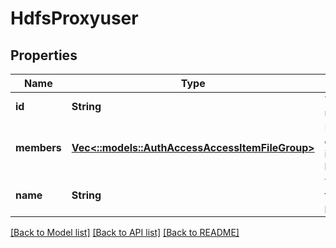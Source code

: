 # HdfsProxyuser

## Properties
Name | Type | Description | Notes
------------ | ------------- | ------------- | -------------
**id** | **String** | The ID of the role. | [default to null]
**members** | [**Vec<::models::AuthAccessAccessItemFileGroup>**](AuthAccessAccessItemFileGroup.md) | Users or groups impersonated by proxyuser. | [default to null]
**name** | **String** | The name of the proxyuser. | [default to null]

[[Back to Model list]](../README.md#documentation-for-models) [[Back to API list]](../README.md#documentation-for-api-endpoints) [[Back to README]](../README.md)



